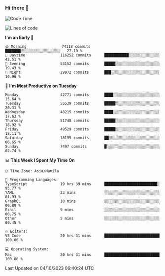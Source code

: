 ### Hi there 👋

<!--START_SECTION:waka-->
![Code Time](http://img.shields.io/badge/Code%20Time-4%2C400%20hrs%2022%20mins-blue)

![Lines of code](https://img.shields.io/badge/From%20Hello%20World%20I%27ve%20Written-106.0%20million%20lines%20of%20code-blue)

**I'm an Early 🐤** 

```text
🌞 Morning                74118 commits       ███████░░░░░░░░░░░░░░░░░░   27.10 % 
🌆 Daytime                116252 commits      ███████████░░░░░░░░░░░░░░   42.51 % 
🌃 Evening                53152 commits       █████░░░░░░░░░░░░░░░░░░░░   19.43 % 
🌙 Night                  29972 commits       ███░░░░░░░░░░░░░░░░░░░░░░   10.96 % 
```
📅 **I'm Most Productive on Tuesday** 

```text
Monday                   42771 commits       ████░░░░░░░░░░░░░░░░░░░░░   15.64 % 
Tuesday                  55539 commits       █████░░░░░░░░░░░░░░░░░░░░   20.31 % 
Wednesday                48215 commits       ████░░░░░░░░░░░░░░░░░░░░░   17.63 % 
Thursday                 51748 commits       █████░░░░░░░░░░░░░░░░░░░░   18.92 % 
Friday                   49529 commits       █████░░░░░░░░░░░░░░░░░░░░   18.11 % 
Saturday                 18195 commits       ██░░░░░░░░░░░░░░░░░░░░░░░   06.65 % 
Sunday                   7497 commits        █░░░░░░░░░░░░░░░░░░░░░░░░   02.74 % 
```


📊 **This Week I Spent My Time On** 

```text
🕑︎ Time Zone: Asia/Manila

💬 Programming Languages: 
TypeScript               19 hrs 39 mins      ████████████████████████░   95.77 % 
YAML                     23 mins             ░░░░░░░░░░░░░░░░░░░░░░░░░   01.93 % 
GraphQL                  10 mins             ░░░░░░░░░░░░░░░░░░░░░░░░░   00.89 % 
Ezhil                    9 mins              ░░░░░░░░░░░░░░░░░░░░░░░░░   00.75 % 
Other                    5 mins              ░░░░░░░░░░░░░░░░░░░░░░░░░   00.45 % 

🔥 Editors: 
VS Code                  20 hrs 31 mins      █████████████████████████   100.00 % 

💻 Operating System: 
Mac                      20 hrs 31 mins      █████████████████████████   100.00 % 
```


 Last Updated on 04/10/2023 06:40:24 UTC
<!--END_SECTION:waka-->


<!--
**rad182/rad182** is a ✨ _special_ ✨ repository because its `README.md` (this file) appears on your GitHub profile.

Here are some ideas to get you started:

- 🔭 I’m currently working on ...
- 🌱 I’m currently learning ...
- 👯 I’m looking to collaborate on ...
- 🤔 I’m looking for help with ...
- 💬 Ask me about ...
- 📫 How to reach me: ...
- 😄 Pronouns: ...
- ⚡ Fun fact: ...
-->
